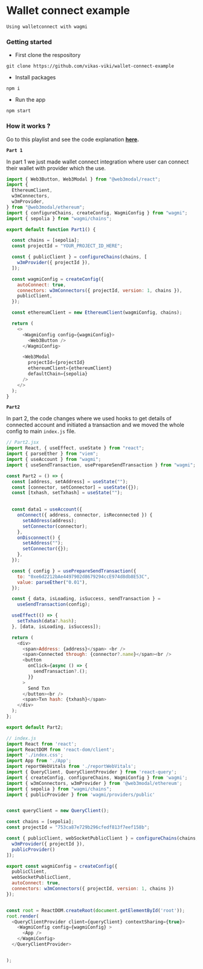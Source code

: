 # Wallet connect example

`Using walletconnect with wagmi`

### Getting started

- First clone the respository
```
git clone https://github.com/vikas-viki/wallet-connect-example
```

- Install packages
```
npm i
```

- Run the app

```
npm start
```

### How it works ?

Go to this playlist and see the code explanation
**[here](https://www.youtube.com/@webdevsolutions/playlists).**


**` Part 1 `**

In part 1 we just made wallet connect integration where user can connect their wallet with provider which the use.

``` javascript
import { Web3Button, Web3Modal } from "@web3modal/react";
import {
  EthereumClient,
  w3mConnectors,
  w3mProvider,
} from "@web3modal/ethereum";
import { configureChains, createConfig, WagmiConfig } from "wagmi";
import { sepolia } from "wagmi/chains";

export default function Part1() {

  const chains = [sepolia];
  const projectId = "YOUR_PROJECT_ID_HERE";

  const { publicClient } = configureChains(chains, [
    w3mProvider({ projectId }),
  ]);

  const wagmiConfig = createConfig({
    autoConnect: true,
    connectors: w3mConnectors({ projectId, version: 1, chains }),
    publicClient,
  });

  const ethereumClient = new EthereumClient(wagmiConfig, chains);

  return (
    <>
      <WagmiConfig config={wagmiConfig}>
        <Web3Button />
      </WagmiConfig>

      <Web3Modal
        projectId={projectId}
        ethereumClient={ethereumClient}
        defaultChain={sepolia}
      />
    </>
  );
}
```


**`Part2`**

In part 2, the code changes where we used hooks to get details of connected account and initiated a transaction and we moved the whole config to main `index.js` file.

``` javascript
// Part2.jsx
import React, { useEffect, useState } from "react";
import { parseEther } from "viem";
import { useAccount } from "wagmi";
import { useSendTransaction, usePrepareSendTransaction } from "wagmi";

const Part2 = () => {
  const [address, setAddress] = useState("");
  const [connector, setConnector] = useState({});
  const [txhash, setTxhash] = useState("");

  
  const data1 = useAccount({
    onConnect({ address, connector, isReconnected }) {
      setAddress(address);
      setConnector(connector);
    },
    onDisconnect() {
      setAddress("");
      setConnector({});
    },
  });

  const { config } = usePrepareSendTransaction({
    to: "0xe6d2212bAe4497902d8679294ccE974d8db8E53C",
    value: parseEther("0.01"),
  });

  const { data, isLoading, isSuccess, sendTransaction } =
    useSendTransaction(config);

  useEffect(() => {
    setTxhash(data?.hash);
  }, [data, isLoading, isSuccess]);

  return (
    <div>
      <span>Address: {address}</span> <br />
      <span>Connected through: {connector?.name}</span><br />
      <button
        onClick={async () => {
          sendTransaction?.();
        }}
      >
        Send Txn
      </button><br />
      <span>Txn hash: {txhash}</span>
    </div>
  );
};

export default Part2;

```

``` javascript
// index.js
import React from 'react';
import ReactDOM from 'react-dom/client';
import './index.css';
import App from './App';
import reportWebVitals from './reportWebVitals';
import { QueryClient, QueryClientProvider } from 'react-query';
import { createConfig, configureChains, WagmiConfig } from 'wagmi';
import { w3mConnectors, w3mProvider } from '@web3modal/ethereum';
import { sepolia } from "wagmi/chains";
import { publicProvider } from 'wagmi/providers/public'


const queryClient = new QueryClient();

const chains = [sepolia];
const projectId = "753ca87e729b296cfedf813f7eef158b";

const { publicClient, webSocketPublicClient } = configureChains(chains, [
  w3mProvider({ projectId }),
  publicProvider()
]);

export const wagmiConfig = createConfig({
  publicClient,
  webSocketPublicClient,
  autoConnect: true,
  connectors: w3mConnectors({ projectId, version: 1, chains })
});


const root = ReactDOM.createRoot(document.getElementById('root'));
root.render(
  <QueryClientProvider client={queryClient} contextSharing={true}>
    <WagmiConfig config={wagmiConfig} >
      <App />
    </WagmiConfig>
  </QueryClientProvider>


);

```


